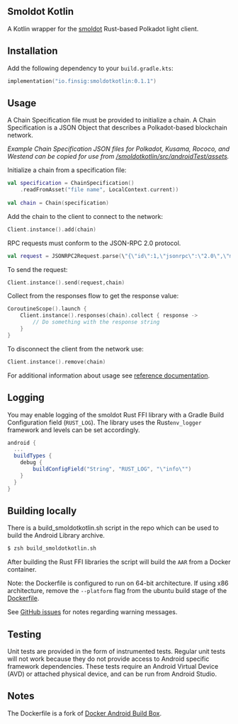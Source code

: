 ## Smoldot Kotlin

A Kotlin wrapper for the [smoldot](https://github.com/smol-dot/smoldot) Rust-based  Polkadot light client.


## Installation

Add the following dependency to your `build.gradle.kts`:

```kotlin
implementation("io.finsig:smoldotkotlin:0.1.1")
```

## Usage

A Chain Specification file must be provided to initialize a chain. A Chain Specification is a JSON Object that describes a Polkadot-based blockchain network.

*Example Chain Specification JSON files for Polkadot, Kusama, Rococo, and Westend can be copied for use from [/smoldotkotlin/src/androidTest/assets](https://github.com/finsig/smoldot-kotlin/tree/main/smoldotkotlin/src/androidTest/assets).*

Initialize a chain from a specification file:

```kotlin
val specification = ChainSpecification()
    .readFromAsset("file name", LocalContext.current))
    
val chain = Chain(specification)
```

Add the chain to the client to connect to the network:
```kotlin
Client.instance().add(chain)
```

RPC requests must conform to the JSON-RPC 2.0 protocol.
```kotlin
val request = JSONRPC2Request.parse(\"{\"id\":1,\"jsonrpc\":\"2.0\",\"method\":\"chain_getHeader\",\"params\":[]}")
```

To send the request:
```kotlin
Client.instance().send(request,chain)
```

Collect from the responses flow to get the response value:
```kotlin
CoroutineScope().launch {
    Client.instance().responses(chain).collect { response -> 
        // Do something with the response string
    }
}    
```

To disconnect the client from the network use:

```kotlin
Client.instance().remove(chain)
```

For additional information about usage see [reference documentation](https://finsig.github.io/smoldot-kotlin/smoldotkotlin/io.finsig.smoldotkotlin/index.html).

## Logging

You may enable logging of the smoldot Rust FFI library with a Gradle Build Configuration field (`RUST_LOG`). The library uses the Rust`env_logger` framework and levels can be set accordingly.

```gradle
android {
  ...
  buildTypes {
    debug {
        buildConfigField("String", "RUST_LOG", "\"info\"")
    }
  }
}
```

## Building locally

There is a build_smoldotkotlin.sh script in the repo which can be used to build the Android Library archive.

```zsh
$ zsh build_smoldotkotlin.sh
```

After building the Rust FFI libraries the script will build the `AAR` from a Docker container.

Note: the Dockerfile is configured to run on 64-bit architecture. If using x86 architecture, remove the `--platform` flag from the ubuntu build stage of the [Dockerfile](https://github.com/finsig/smoldot-kotlin/blob/bde451561f8c2003c184434406ebd2923fa6689f/Dockerfile#L39).


See [GitHub issues](https://github.com/finsig/smoldot-kotlin/issues) for notes regarding warning messages.


## Testing

Unit tests are provided in the form of instrumented tests. Regular unit tests will not work because they do not provide access to Android specific framework dependencies. These tests require an Android Virtual Device (AVD) or attached physical device, and can be run from Android Studio.


## Notes

The Dockerfile is a fork of [Docker Android Build Box](https://github.com/finsig/docker-android-build-box).

